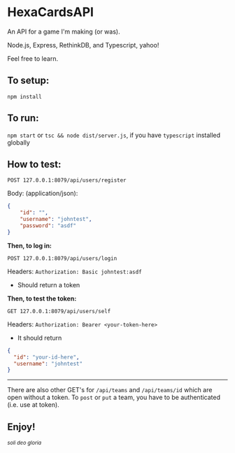 # HexaCardsAPI

An API for a game I'm making (or was).

Node.js, Express, RethinkDB, and Typescript, yahoo!

Feel free to learn.

## To setup:

`npm install`

## To run:

`npm start` or `tsc && node dist/server.js`, if you have `typescript` installed globally

## How to test:

`POST 127.0.0.1:8079/api/users/register`

Body: (application/json):
```json
{
	"id": "",
	"username": "johntest",
	"password": "asdf"
}
```

**Then, to log in:**

`POST 127.0.0.1:8079/api/users/login`

Headers: `Authorization: Basic johntest:asdf`
- Should return a token

**Then, to test the token:**

`GET 127.0.0.1:8079/api/users/self`

Headers: `Authorization: Bearer <your-token-here>`

- It should return
```json
{
  "id": "your-id-here",
  "username": "johntest"
}
```

---

There are also other GET's for `/api/teams` and `/api/teams/id` which are open without a
token. To `post` or `put` a team, you have to be authenticated (i.e. use at token).

## Enjoy!

*<sup>soli deo gloria</sup>*
